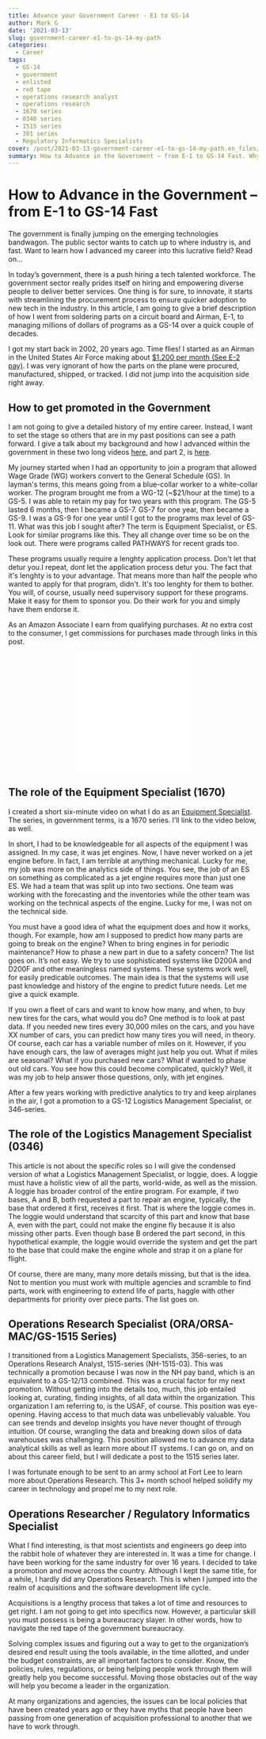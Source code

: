 ```yaml
---
title: Advance your Government Career - E1 to GS-14
author: Mark G
date: '2021-03-13'
slug: government-career-e1-to-gs-14-my-path
categories:
  - Career
tags:
  - GS-14
  - government
  - enlisted
  - red tape
  - operations research analyst
  - operations research
  - 1670 series
  - 0346 series
  - 1515 series
  - 301 series
  - Regulatory Informatics Specialists
cover: /post/2021-03-13-government-career-e1-to-gs-14-my-path.en_files/Mark Gingrass Government Photo Retirement.jpg
summary: How to Advance in the Government – from E-1 to GS-14 Fast. Why is there a photo of me on top of El Peñón de Guatapé? Tos how that I live a comfortble life due to my career decisions. You can too. 
---
```


# How to Advance in the Government – from E-1 to GS-14 Fast
 
<p id="border_blue">The government is finally jumping on the emerging technologies bandwagon. The public sector wants to catch up to where industry is, and fast. Want to learn how I advanced my career into this lucrative field? Read on...</p>

In today’s government, there is a push hiring a tech talented workforce. The government sector really prides itself on hiring and empowering diverse people to deliver better services. One thing is for sure, to innovate, it starts with streamlining the procurement process to ensure quicker adoption to new tech in the industry. In this article, I am going to give a brief description of how I went from soldering parts on a circuit board and Airman, E-1, to managing millions of dollars of programs as a GS-14 over a quick couple of decades. 

I got my start back in 2002, 20 years ago. Time flies! I started as an Airman in the United States Air Force making about [$1,200 per month (See E-2 pay)](https://www.navycs.com/charts/2002-military-pay-chart.html). I was very ignorant of how the parts on the plane were procured, manufactured, shipped, or tracked. I did not jump into the acquisition side right away.

## How to get promoted in the Government

I am not going to give a detailed history of my entire career. Instead, I want to set the stage so others that are in my past positions can see a path forward. I give a talk about my background and how I advanced within the government in these two long videos [here](https://youtu.be/ie2GsudUs38), and part 2, is [here](https://youtu.be/psiBi98xHa0).  

My journey started when I had an opportunity to join a program that allowed Wage Grade (WG) workers convert to the General Schedule (GS). In layman's terms, this means going from a blue-collar worker to a white-collar worker. The program brought me from a WG-12 (~$21/hour at the time) to a GS-5. I was able to retain my pay for two years with this program. The GS-5 lasted 6 months, then I became a GS-7. GS-7 for one year, then became a GS-9. I was a GS-9 for one year until I got to the programs max level of GS-11. What was this job I sought after? The term is Equipment Specialist, or ES. Look for similar programs like this. They all change over time so be on the look out. There were programs called PATHWAYS for recent grads too.

These programs usually require a lenghty application process. Don't let that detur you.I repeat, dont let the application process detur you. The fact that it's lenghty is to your advantage. That means more than half the people who wanted to apply for that program, didn't. It's too lenghty for them to bother. You will, of course, usually need supervisory support for these programs. Make it easy for them to sponsor you. Do their work for you and simply have them endorse it. 

<p id="border_1">As an Amazon Associate I earn from qualifying purchases. At no extra cost to the consumer, I get commissions for purchases made through links in this post.</p>

<p align="center"><iframe style="width:120px;height:240px;" marginwidth="0" marginheight="0" scrolling="no" frameborder="0" src="//ws-na.amazon-adsystem.com/widgets/q?ServiceVersion=20070822&OneJS=1&Operation=GetAdHtml&MarketPlace=US&source=ac&ref=qf_sp_asin_til&ad_type=product_link&tracking_id=hatro-20&marketplace=amazon&amp;region=US&placement=0814410995&asins=0814410995&linkId=21bc2361cba5cee37f79d6fb868d6bcc&show_border=true&link_opens_in_new_window=true&price_color=333333&title_color=0066c0&bg_color=ffffff">
    </iframe><iframe style="width:120px;height:240px;" marginwidth="0" marginheight="0" scrolling="no" frameborder="0" src="//ws-na.amazon-adsystem.com/widgets/q?ServiceVersion=20070822&OneJS=1&Operation=GetAdHtml&MarketPlace=US&source=ac&ref=qf_sp_asin_til&ad_type=product_link&tracking_id=hatro-20&marketplace=amazon&amp;region=US&placement=0982322232&asins=0982322232&linkId=accf1244d797f4766922233a79875c1a&show_border=true&link_opens_in_new_window=true&price_color=333333&title_color=0066c0&bg_color=ffffff">
    </iframe></p>

## The role of the Equipment Specialist (1670) 

I created a short six-minute video on what I do as an [Equipment Specialist](https://youtu.be/z7bCiDDRE38). The series, in government terms, is a 1670 series. I’ll link to the video below, as well.  

In short, I had to be knowledgeable for all aspects of the equipment I was assigned. In my case, it was jet engines. Now, I have never worked on a jet engine before. In fact, I am terrible at anything mechanical. Lucky for me, my job was more on the analytics side of things. You see, the job of an ES on something as complicated as a jet engine requires more than just one ES. We had a team that was split up into two sections. One team was working with the forecasting and the inventories while the other team was working on the technical aspects of the engine. Lucky for me, I was not on the technical side.  

You must have a good idea of what the equipment does and how it works, though. For example, how am I supposed to predict how many parts are going to break on the engine? When to bring engines in for periodic maintenance? How to phase a new part in due to a safety concern? The list goes on. It’s not easy. We try to use sophisticated systems like D200A and D200F and other meaningless named systems. These systems work well, for easily predicable outcomes. The main idea is that the systems will use past knowledge and history of the engine to predict future needs. Let me give a quick example.  

If you own a fleet of cars and want to know how many, and when, to buy new tires for the cars, what would you do? One method is to look at past data. If you needed new tires every 30,000 miles on the cars, and you have XX number of cars, you can predict how many tires you will need, in theory. Of course, each car has a variable number of miles on it. However, if you have enough cars, the law of averages might just help you out. What if miles are seasonal? What if you purchased new cars? What if wanted to phase out old cars. You see how this could become complicated, quickly? Well, it was my job to help answer those questions, only, with jet engines.  

After a few years working with predictive analytics to try and keep airplanes in the air, I got a promotion to a GS-12 Logistics Management Specialist, or 346-series.  

## The role of the Logistics Management Specialist (0346) 

This article is not about the specific roles so I will give the condensed version of what a Logistics Management Specialist, or loggie, does. A loggie must have a holistic view of all the parts, world-wide, as well as the mission. A loggie has broader control of the entire program. For example, if two bases, A and B, both requested a part to repair an engine, typically, the base that ordered it first, receives it first. That is where the loggie comes in. The loggie would understand that scarcity of this part and know that base A, even with the part, could not make the engine fly because it is also missing other parts. Even though base B ordered the part second, in this hypothetical example, the loggie would override the system and get the part to the base that could make the engine whole and strap it on a plane for flight.  

Of course, there are many, many more details missing, but that is the idea. Not to mention you must work with multiple agencies and scramble to find parts, work with engineering to extend life of parts, haggle with other departments for priority over piece parts. The list goes on. 

## Operations Research Specialist (ORA/ORSA-MAC/GS-1515 Series) 

I transitioned from a Logistics Management Specialists, 356-series, to an Operations Research Analyst, 1515-series (NH-1515-03). This was technically a promotion because I was now in the NH pay band, which is an equivalent to a GS-12/13 combined. This was a crucial factor for my next promotion. Without getting into the details too, much, this job entailed looking at, curating, finding insights, of all data within the organization. This organization I am referring to, is the USAF, of course. This position was eye-opening. Having access to that much data was unbelievably valuable. You can see trends and develop insights you have never thought of through intuition. Of course, wrangling the data and breaking down silos of data warehouses was challenging. This position allowed me to advance my data analytical skills as well as learn more about IT systems. I can go on, and on about this career field, but I will dedicate a post to the 1515 series later.  

I was fortunate enough to be sent to an army school at Fort Lee to learn more about Operations Research. This 3+ month school helped solidify my career in technology and propel me to my next role.  

## Operations Researcher / Regulatory Informatics Specialist 

What I find interesting, is that most scientists and engineers go deep into the rabbit hole of whatever they are interested in. It was a time for change. I have been working for the same industry for over 16 years. I decided to take a promotion and move across the country. Although I kept the same title, for a while, I hardly did any Operations Research. This is when I jumped into the realm of acquisitions and the software development life cycle.  

Acquisitions is a lengthy process that takes a lot of time and resources to get right. I am not going to get into specifics now. However, a particular skill you must possess is being a bureaucracy slayer. In other words, how to navigate the red tape of the government bureaucracy. 

Solving complex issues and figuring out a way to get to the organization’s desired end result using the tools available, in the time allotted, and under the budget constraints, are all important factors to consider. Know, the policies, rules, regulations, or being helping people work through them will greatly help you become successful. Moving those obstacles out of the way will help you become a leader in the organization. 

At many organizations and agencies, the issues can be local policies that have been created years ago or they have myths that people have been passing from one generation of acquisition professional to another that we have to work through. 